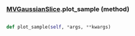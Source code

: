 ### [MVGaussianSlice](MVGaussianSlice.md).plot_sample (method)


```py

def plot_sample(self, *args, **kwargs)

```


